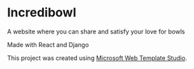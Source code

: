 ﻿# Incredibowl

A website where you can share and satisfy your love for bowls

Made with React and Django

This project was created using [Microsoft Web Template Studio](https://github.com/Microsoft/WebTemplateStudio).
